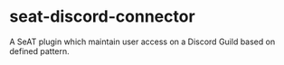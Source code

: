 # seat-discord-connector
A SeAT plugin which maintain user access on a Discord Guild based on defined pattern.
